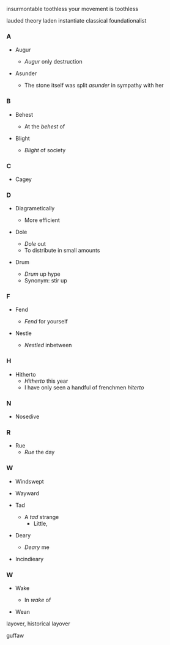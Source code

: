 insurmontable
toothless your movement is toothless


lauded
theory laden
instantiate
classical foundationalist

### A

- Augur
    - _Augur_ only destruction

- Asunder
    - The stone itself was split _asunder_ in sympathy with her

### B

- Behest
    - At the _behest_ of

- Blight
    - _Blight_ of society

### C

- Cagey

### D

- Diagrametically
    - More efficient

- Dole
    - _Dole_ out
    - To distribute in small amounts

- Drum
    - _Drum_ up hype
    - Synonym: stir up

### F

- Fend
    - _Fend_ for yourself

- Nestle
    - _Nestled_ inbetween 

### H

- Hitherto
    - _Hitherto_ this year
    - I have only seen a handful of frenchmen _hiterto_

### N

- Nosedive 

### R

- Rue
    - _Rue_ the day

### W

- Windswept

- Wayward

- Tad
    - A _tad_ strange
        - Little, 

- Deary
    - _Deary_ me

- Incindieary

### W

- Wake
    - In _wake_ of

- Wean

layover, historical layover

guffaw
